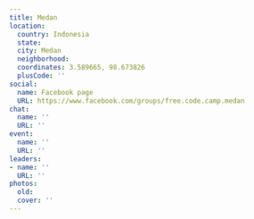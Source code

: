 ```yaml
---
title: Medan
location:
  country: Indonesia
  state: 
  city: Medan
  neighborhood: 
  coordinates: 3.589665, 98.673826
  plusCode: ''
social:
  name: Facebook page
  URL: https://www.facebook.com/groups/free.code.camp.medan
chat:
  name: ''
  URL: ''
event:
  name: ''
  URL: ''
leaders:
- name: ''
  URL: ''
photos:
  old: 
  cover: ''
---
```

